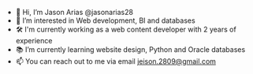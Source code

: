 - 👋 Hi, I’m Jason Arias @jasonarias28
- 🔎 I’m interested in Web development, BI and databases
- 🛠 I'm currently working as a web content developer with 2 years of experience
- 📚 I’m currently learning website design, Python and Oracle databases
- 📫 You can reach out to me via email jeison.2809@gmail.com

<!---
jasonarias28/jasonarias28 is a ✨ special ✨ repository because its `README.md` (this file) appears on your GitHub profile.
You can click the Preview link to take a look at your changes.
--->

